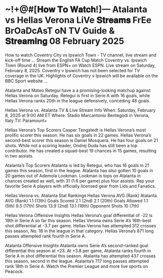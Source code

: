 # ~!+@#[𝐇𝐨𝐰 𝐓𝐨 𝐖𝐚𝐭𝐜𝐡!]— Atalanta vs Hellas Verona LiVe 𝐒𝐭𝐫𝐞𝐚𝐦𝐬 FrEe BrOaDcAsT oN TV Guide & 𝐒𝐭𝐫𝐞𝐚𝐦𝐢𝐧𝐠 08 February 2025

How to watch Coventry City vs Ipswich Town - TV channel, live stream and kick-off time ... Stream the English FA Cup Match Coventry vs. Ipswich Town (Round 4) live from ESPN+ on Watch ESPN. Live stream on Saturday, February 8, 2025. Coventry v Ipswich has not been selected for TV coverage in the UK. Highlights of Coventry v Ipswich will be available on the BBC Sport website ...

Atalanta and Mateo Retegui have a a promising-looking matchup against Hellas Verona on Saturday. Retegui is first in Serie A with 16 goals, while Hellas Verona ranks 20th in the league defensively, conceding 48 goals.

Hellas Verona vs. Atalanta TV & Live Stream Info
When: Saturday, February 8, 2025 at 9:00 AM ET
Where: Stadio Marcantonio Bentegodi in Verona, Italy
TV: Paramount+

Hellas Verona’s Top Scorers
Casper Tengstedt is Hellas Verona’s most prolific scorer this season. He has six goals in 22 games.
Hellas Verona’s second-best scorer this season is Daniel Mosquera. He has four goals on 21 shots.
While not a scoring leader, Ondrej Duda has still been a top contributor. He has created a squad-best 19 chances in 15 games, resulting in two assists.

Atalanta’s Top Scorers
Atalanta is led by Retegui, who has 16 goals in 21 games this season, first in the league.
Atalanta has also gotten 10 goals in 20 games out of Ademola Lookman.
Lookman is tops on Atalanta in chances created as well, with 31 (1.6 per game) plus four assists.
Rep your favorite Serie A players with officially licensed gear from Lids and Fanatics.

Hellas Verona vs. Atalanta Stat Rankings
Hellas Verona AVG (Rank)		Atalanta AVG (Rank)
1.1 (13th)	Goals Scored	2.1 (2nd)
2.1 (20th)	Goals Allowed	1.1 (5th)
9.5 (17th)	Shots	13.9 (2nd)
13.1 (16th)	Opponent Shots	10 (7th)

Hellas Verona Offensive Insights
Hellas Verona’s goal differential of -22 is 19th in Serie A so far this season.
Hellas Verona owns Serie A’s 16th-best shot differential at -3.7 per game.
Hellas Verona has attempted 312 crosses this season, No. 18 in the league in that category.
Hellas Verona’s 871 long passes attempted rank fourth in Serie A.

Atalanta Offensive Insights
Atalanta owns Serie A’s second-ranked goal differential this season at +23.
At +3.8 per game, Atalanta ranks fourth in Serie A in shot differential this season.
Atalanta has attempted 437 crosses this season, second in the league.
Atalanta’s 717 long passes attempted rank 18th in Serie A.
Watch the Premier League and more live sports on Peacock.
